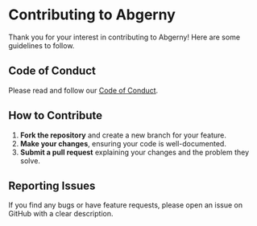 # Contributing to Abgerny

Thank you for your interest in contributing to Abgerny! Here are some guidelines to follow.

## Code of Conduct
Please read and follow our [Code of Conduct](https://example.com/code-of-conduct).

## How to Contribute
1. **Fork the repository** and create a new branch for your feature.
2. **Make your changes**, ensuring your code is well-documented.
3. **Submit a pull request** explaining your changes and the problem they solve.

## Reporting Issues
If you find any bugs or have feature requests, please open an issue on GitHub with a clear description.
